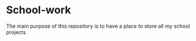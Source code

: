 # School-work
The main purpose of this repository is to have a place to store all my school projects 
